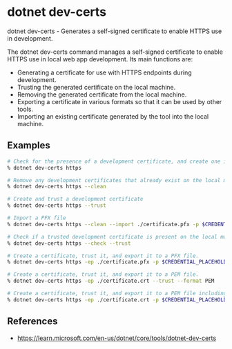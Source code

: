 # dotnet dev-certs

dotnet dev-certs - Generates a self-signed certificate to enable HTTPS use in development.

The dotnet dev-certs command manages a self-signed certificate to enable HTTPS use in local web app development. Its main functions are:

* Generating a certificate for use with HTTPS endpoints during development.
* Trusting the generated certificate on the local machine.
* Removing the generated certificate from the local machine.
* Exporting a certificate in various formats so that it can be used by other tools.
* Importing an existing certificate generated by the tool into the local machine.

## Examples

```zsh
# Check for the presence of a development certificate, and create one in the default certificate store if one doesn't exist yet. But don't trust the certificate.
% dotnet dev-certs https

# Remove any development certificates that already exist on the local machine.
% dotnet dev-certs https --clean

# Create and trust a development certificate
% dotnet dev-certs https --trust

# Import a PFX file
% dotnet dev-certs https --clean --import ./certificate.pfx -p $CREDENTIAL_PLACEHOLDER$

# Check if a trusted development certificate is present on the local machine.
% dotnet dev-certs https --check --trust

# Create a certificate, trust it, and export it to a PFX file.
% dotnet dev-certs https -ep ./certificate.pfx -p $CREDENTIAL_PLACEHOLDER$ --trust

# Create a certificate, trust it, and export it to a PEM file.
% dotnet dev-certs https -ep ./certificate.crt --trust --format PEM

# Create a certificate, trust it, and export it to a PEM file including the private key:
% dotnet dev-certs https -ep ./certificate.crt -p $CREDENTIAL_PLACEHOLDER$ --trust --format PEM
```

## References

* https://learn.microsoft.com/en-us/dotnet/core/tools/dotnet-dev-certs
